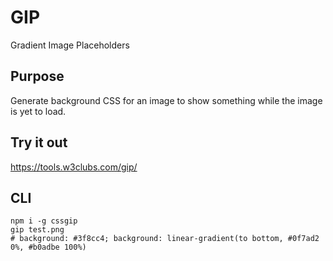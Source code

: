 # GIP

Gradient Image Placeholders

## Purpose

Generate background CSS for an image to show something while the image is yet to load.

## Try it out

https://tools.w3clubs.com/gip/


## CLI

```
npm i -g cssgip
gip test.png
# background: #3f8cc4; background: linear-gradient(to bottom, #0f7ad2 0%, #b0adbe 100%)
```